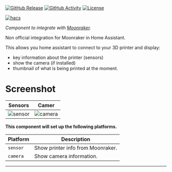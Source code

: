 [![GitHub Release][releases-shield]][releases]
[![GitHub Activity][commits-shield]][commits]
[![License][license-shield]][license]

[![hacs][hacsbadge]][hacs]

_Component to integrate with [Moonraker][integration_blueprint]._

Non official integration for Moonraker in Home Assistant. 

This allows you home assistant to connect to your 3D printer and display:
- key information about the printer (sensors)
- show the camera (if installed)
- thumbnail of what is being printed at the moment.

# Screenshot
Sensors           |  Camer
:-------------------------:|:-------------------------:
![sensor](https://github.com/marcolivierarsenault/moonraker-home-assistant/blob/main/assets/sensors.png)  | ![camera](https://github.com/marcolivierarsenault/moonraker-home-assistant/blob/main/assets/camera.png)


**This component will set up the following platforms.**

Platform | Description
-- | --
`sensor` | Show printer info from Moonraker.
`camera` | Show camera information.


<!---->

***

[integration_blueprint]: https://github.com/marcolivierarsenault/moonraker-home-assistant
[commits-shield]: https://img.shields.io/github/commit-activity/y/marcolivierarsenault/moonraker-home-assistant.svg?style=for-the-badge
[commits]: https://github.com/marcolivierarsenault/moonraker-home-assistant/commits/master
[hacs]: https://hacs.xyz
[hacsbadge]: https://img.shields.io/badge/HACS-Custom-orange.svg?style=for-the-badge
[license]: https://github.com/marcolivierarsenault/moonraker-home-assistant/blob/main/LICENSE
[license-shield]: https://img.shields.io/github/license/marcolivierarsenault/moonraker-home-assistant.svg?style=for-the-badge
[releases-shield]: https://img.shields.io/github/release/marcolivierarsenault/moonraker-home-assistant.svg?style=for-the-badge
[releases]: https://github.com/marcolivierarsenault/moonraker-home-assistant/releases
